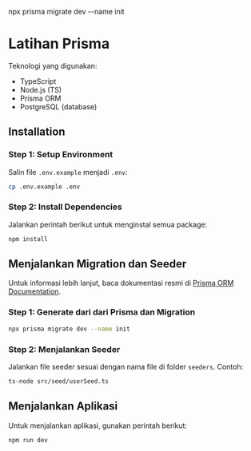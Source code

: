 npx prisma migrate dev --name init
# Latihan Prisma

Teknologi yang digunakan:

- TypeScript
- Node.js (TS)
- Prisma ORM
- PostgreSQL (database)

## Installation

### Step 1: Setup Environment

Salin file `.env.example` menjadi `.env`:

```bash
cp .env.example .env
```

### Step 2: Install Dependencies

Jalankan perintah berikut untuk menginstal semua package:

```bash
npm install
```

## Menjalankan Migration dan Seeder

Untuk informasi lebih lanjut, baca dokumentasi resmi di [Prisma ORM Documentation](https://orm.drizzle.team/docs/get-started/postgresql-new).

### Step 1: Generate dari dari Prisma dan Migration

```bash
npx prisma migrate dev --name init
```

### Step 2: Menjalankan Seeder

Jalankan file seeder sesuai dengan nama file di folder `seeders`. Contoh:

```bash
ts-node src/seed/userSeed.ts
```

## Menjalankan Aplikasi

Untuk menjalankan aplikasi, gunakan perintah berikut:

```bash
npm run dev
```
